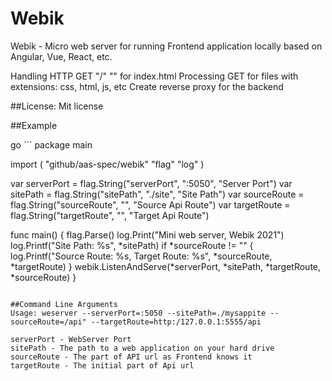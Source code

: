 # Webik

Webik - Micro web server for running Frontend application locally based on Angular, Vue, React, etc.

Handling HTTP GET "/" "" for index.html
Processing GET for files with extensions: css, html, js, etc
Create reverse proxy for the backend

##License: 
Mit license
 


##Example

go ```
package main

import (
	"github/aas-spec/webik"
	"flag"
	"log"
)

var serverPort = flag.String("serverPort", ":5050", "Server Port")
var sitePath = flag.String("sitePath", "./site", "Site Path")
var sourceRoute = flag.String("sourceRoute", "", "Source Api Route")
var targetRoute = flag.String("targetRoute", "", "Target Api Route")


func main() {
	flag.Parse()
	log.Print("Mini web server, Webik 2021")
	log.Printf("Site Path: %s", *sitePath)
	if *sourceRoute != "" {
		log.Printf("Source Route: %s, Target Route: %s", *sourceRoute, *targetRoute)
	}
	webik.ListenAndServe(*serverPort, *sitePath, *targetRoute, *sourceRoute)
}
```

##Command Line Arguments
Usage: weserver --serverPort=:5050 --sitePath=./mysappite --sourceRoute=/api" --targetRoute=http:/127.0.0.1:5555/api

serverPort - WebServer Port 
sitePath - The path to a web application on your hard drive 
sourceRoute - The part of API url as Frontend knows it 
targetRoute - The initial part of Api url